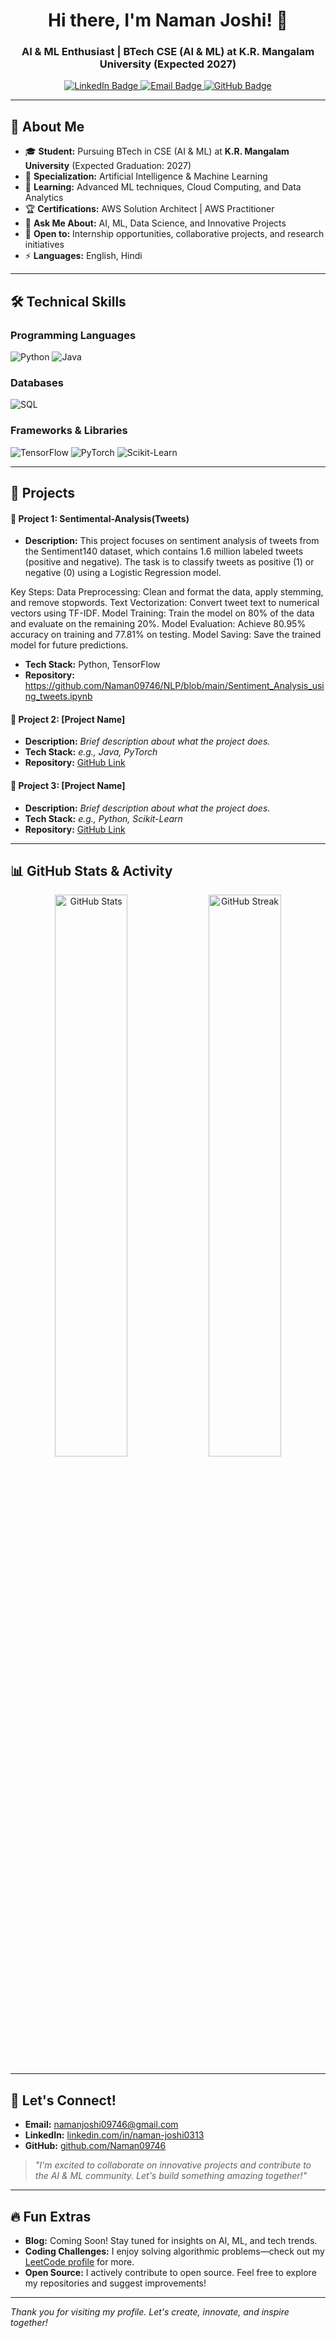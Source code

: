<h1 align="center">Hi there, I'm Naman Joshi! 👋</h1>
<h3 align="center">AI & ML Enthusiast | BTech CSE (AI & ML) at K.R. Mangalam University (Expected 2027)</h3>

<p align="center">
  <a href="https://www.linkedin.com/in/naman-joshi0313/">
    <img src="https://img.shields.io/badge/LinkedIn-Naman%20Joshi-blue?style=for-the-badge&logo=linkedin" alt="LinkedIn Badge" />
  </a>
  <a href="mailto:namanjoshi09746@gmail.com">
    <img src="https://img.shields.io/badge/Email-Contact%20Me-red?style=for-the-badge&logo=gmail" alt="Email Badge" />
  </a>
  <a href="https://github.com/Naman09746">
    <img src="https://img.shields.io/badge/GitHub-Naman09746-black?style=for-the-badge&logo=github" alt="GitHub Badge" />
  </a>
</p>

---

## 🚀 About Me
- 🎓 **Student:** Pursuing BTech in CSE (AI & ML) at **K.R. Mangalam University** (Expected Graduation: 2027)
- 🎯 **Specialization:** Artificial Intelligence & Machine Learning
- 🌱 **Learning:** Advanced ML techniques, Cloud Computing, and Data Analytics
- 🏆 **Certifications:** AWS Solution Architect | AWS Practitioner
- 💬 **Ask Me About:** AI, ML, Data Science, and Innovative Projects
- 🤝 **Open to:** Internship opportunities, collaborative projects, and research initiatives
- ⚡ **Languages:** English, Hindi

---

## 🛠️ Technical Skills

### Programming Languages
<p>
  <img src="https://img.shields.io/badge/Python-3776AB?style=for-the-badge&logo=python&logoColor=white" alt="Python" />
  <img src="https://img.shields.io/badge/Java-007396?style=for-the-badge&logo=java&logoColor=white" alt="Java" />
</p>

### Databases
<p>
  <img src="https://img.shields.io/badge/SQL-4479A1?style=for-the-badge&logo=mysql&logoColor=white" alt="SQL" />
</p>

### Frameworks & Libraries
<p>
  <img src="https://img.shields.io/badge/TensorFlow-FF6F00?style=for-the-badge&logo=tensorflow&logoColor=white" alt="TensorFlow" />
  <img src="https://img.shields.io/badge/PyTorch-EE4C2C?style=for-the-badge&logo=pytorch&logoColor=white" alt="PyTorch" />
  <img src="https://img.shields.io/badge/Scikit--Learn-F7931E?style=for-the-badge&logo=scikit-learn&logoColor=white" alt="Scikit-Learn" />
</p>

---

## 📂 Projects
<!-- Update with your real projects or add new ones as you complete them -->
#### 🔹 **Project 1: Sentimental-Analysis(Tweets)**
- **Description:** This project focuses on sentiment analysis of tweets from the Sentiment140 dataset, which contains 1.6 million labeled tweets (positive and negative). The task is to classify tweets as positive (1) or negative (0) using a Logistic Regression model.

Key Steps:
Data Preprocessing: Clean and format the data, apply stemming, and remove stopwords.
Text Vectorization: Convert tweet text to numerical vectors using TF-IDF.
Model Training: Train the model on 80% of the data and evaluate on the remaining 20%.
Model Evaluation: Achieve 80.95% accuracy on training and 77.81% on testing.
Model Saving: Save the trained model for future predictions.
- **Tech Stack:** Python, TensorFlow
- **Repository:** https://github.com/Naman09746/NLP/blob/main/Sentiment_Analysis_using_tweets.ipynb

#### 🔹 **Project 2: [Project Name]**
- **Description:** _Brief description about what the project does._
- **Tech Stack:** _e.g., Java, PyTorch_
- **Repository:** [GitHub Link](#)

#### 🔹 **Project 3: [Project Name]**
- **Description:** _Brief description about what the project does._
- **Tech Stack:** _e.g., Python, Scikit-Learn_
- **Repository:** [GitHub Link](#)

---

## 📊 GitHub Stats & Activity
<p align="center">
  <img width="48%" src="https://github-readme-stats.vercel.app/api?username=Naman09746&show_icons=true&theme=tokyonight" alt="GitHub Stats" />
  <img width="48%" src="https://github-readme-streak-stats.herokuapp.com/?user=Naman09746&theme=tokyonight" alt="GitHub Streak" />
</p>

---

## 🤝 Let's Connect!
- **Email:** [namanjoshi09746@gmail.com](mailto:namanjoshi09746@gmail.com)
- **LinkedIn:** [linkedin.com/in/naman-joshi0313](https://www.linkedin.com/in/naman-joshi0313/)
- **GitHub:** [github.com/Naman09746](https://github.com/Naman09746)

> *"I'm excited to collaborate on innovative projects and contribute to the AI & ML community. Let's build something amazing together!"*

---

## 🔥 Fun Extras
- **Blog:** Coming Soon! Stay tuned for insights on AI, ML, and tech trends.
- **Coding Challenges:** I enjoy solving algorithmic problems—check out my [LeetCode profile](https://leetcode.com/u/namanjoshi09746/) for more.
- **Open Source:** I actively contribute to open source. Feel free to explore my repositories and suggest improvements!

---

*Thank you for visiting my profile. Let's create, innovate, and inspire together!*  
